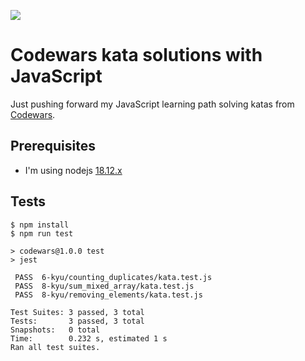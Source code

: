 ![](https://www.codewars.com/users/pabloxio/badges/large)

# Codewars kata solutions with JavaScript

Just pushing forward my JavaScript learning path solving katas from [Codewars](https://www.codewars.com/dashboard).

## Prerequisites

- I'm using nodejs [18.12.x](https://nodejs.org/en/)

## Tests


```shell
$ npm install
$ npm run test

> codewars@1.0.0 test
> jest

 PASS  6-kyu/counting_duplicates/kata.test.js
 PASS  8-kyu/sum_mixed_array/kata.test.js
 PASS  8-kyu/removing_elements/kata.test.js

Test Suites: 3 passed, 3 total
Tests:       3 passed, 3 total
Snapshots:   0 total
Time:        0.232 s, estimated 1 s
Ran all test suites.
```
